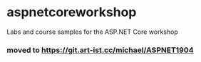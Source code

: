 # aspnetcoreworkshop
Labs and course samples for the ASP.NET Core workshop

### moved to https://git.art-ist.cc/michael/ASPNET1904
